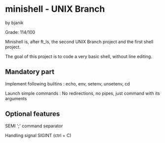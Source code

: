 # minishell - UNIX Branch

by bjanik

Grade: 114/100

Minishell is, after ft_ls, the second UNIX Branch project and the first shell project.

The goal of this project is to code a very basic shell, without line editing.

## Mandatory part
Implement following builtins : echo, env, setenv, unsetenv, cd

Launch simple commands : No redirections, no pipes, just command with its arguments

## Optional features
SEMI ';' command separator

Handling signal SIGINT (ctrl + C)

        
        
